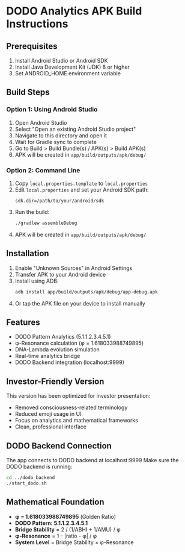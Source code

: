 # DODO Analytics APK Build Instructions

## Prerequisites
1. Install Android Studio or Android SDK
2. Install Java Development Kit (JDK) 8 or higher
3. Set ANDROID_HOME environment variable

## Build Steps

### Option 1: Using Android Studio
1. Open Android Studio
2. Select "Open an existing Android Studio project"
3. Navigate to this directory and open it
4. Wait for Gradle sync to complete
5. Go to Build > Build Bundle(s) / APK(s) > Build APK(s)
6. APK will be created in `app/build/outputs/apk/debug/`

### Option 2: Command Line
1. Copy `local.properties.template` to `local.properties`
2. Edit `local.properties` and set your Android SDK path:
   ```
   sdk.dir=/path/to/your/android/sdk
   ```
3. Run the build:
   ```bash
   ./gradlew assembleDebug
   ```
4. APK will be created in `app/build/outputs/apk/debug/`

## Installation
1. Enable "Unknown Sources" in Android Settings
2. Transfer APK to your Android device
3. Install using ADB:
   ```bash
   adb install app/build/outputs/apk/debug/app-debug.apk
   ```
4. Or tap the APK file on your device to install manually

## Features
- DODO Pattern Analytics (5.1.1.2.3.4.5.1)
- φ-Resonance calculation (φ = 1.618033988749895)
- DNA-Lambda evolution simulation
- Real-time analytics bridge
- DODO Backend integration (localhost:9999)

## Investor-Friendly Version
This version has been optimized for investor presentation:
- Removed consciousness-related terminology
- Reduced emoji usage in UI
- Focus on analytics and mathematical frameworks
- Clean, professional interface

## DODO Backend Connection
The app connects to DODO backend at localhost:9999
Make sure the DODO backend is running:
```bash
cd ../dodo_backend
./start_dodo.sh
```

## Mathematical Foundation
- **φ = 1.618033988749895** (Golden Ratio)
- **DODO Pattern: 5.1.1.2.3.4.5.1**
- **Bridge Stability** = 2 / (1/ABHI + 1/AMU) / φ
- **φ-Resonance** = 1 - |ratio - φ| / φ
- **System Level** = Bridge Stability × φ-Resonance
